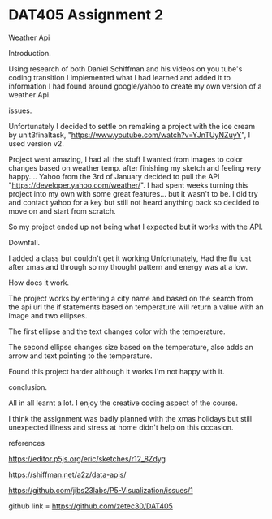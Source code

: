 # DAT405  Assignment 2

Weather Api




Introduction.

Using research of both Daniel Schiffman and his videos on you tube's coding transition
I implemented what I had learned and added it to information I had found around google/yahoo to
create my own version of a weather Api.


issues.

Unfortunately I decided to settle on remaking a project with the ice cream by unit3finaltask, "https://www.youtube.com/watch?v=YJnTUyNZuyY", I used version v2.

Project went amazing, I had all the stuff I wanted from images to color changes based on weather temp.
after finishing my sketch and feeling very happy.... Yahoo from the 3rd of January decided to pull the API "https://developer.yahoo.com/weather/".  I had spent weeks turning this project into my own with some great features... but it wasn't to be. I did try and contact yahoo for a key but still not heard anything back so decided to move on and start from scratch.

So my project ended up not being what I expected but it works with the API.

Downfall.

I added a class but couldn't get it working Unfortunately, Had the flu just after xmas and through so my thought pattern and energy was at a low.

How does it work.

The project works by entering a city name and based on the search from the api url the if statements based on temperature will return a value with an image and two ellipses.

The first ellipse and the text changes color with the temperature.

The second ellipse changes size based on the temperature, also adds an arrow and text pointing to the temperature.

Found this project harder although it works I'm not happy with it.


conclusion.


All in all learnt a lot. I enjoy the creative coding aspect of the course.

I think the assignment was badly planned with the xmas holidays but still unexpected illness and stress at home didn't help on this occasion.




references


https://editor.p5js.org/eric/sketches/r12_8Zdyg

https://shiffman.net/a2z/data-apis/


https://github.com/jibs23labs/P5-Visualization/issues/1


github link = https://github.com/zetec30/DAT405
